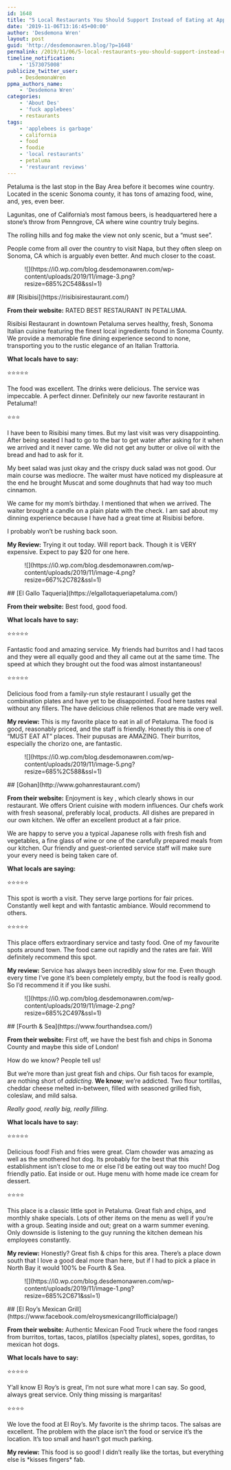 ```yaml
---
id: 1648
title: "5 Local Restaurants You Should Support Instead of Eating at Applebee's, Episode 1: Petaluma, CA"
date: '2019-11-06T13:16:45+00:00'
author: 'Desdemona Wren'
layout: post
guid: 'http://desdemonawren.blog/?p=1648'
permalink: /2019/11/06/5-local-restaurants-you-should-support-instead-of-eating-at-applebees-episode-1-petaluma-ca/
timeline_notification:
    - '1573075008'
publicize_twitter_user:
    - DesdemonaWren
ppma_authors_name:
    - 'Desdemona Wren'
categories:
    - 'About Des'
    - 'fuck applebees'
    - restaurants
tags:
    - 'applebees is garbage'
    - california
    - food
    - foodie
    - 'local restaurants'
    - petaluma
    - 'restaurant reviews'
---
```


Petaluma is the last stop in the Bay Area before it becomes wine country. Located in the scenic Sonoma county, it has tons of amazing food, wine, and, yes, even beer.

Lagunitas, one of California’s most famous beers, is headquartered here a stone’s throw from Penngrove, CA where wine country truly begins.

The rolling hills and fog make the view not only scenic, but a “must see”.

People come from all over the country to visit Napa, but they often sleep on Sonoma, CA which is arguably even better. And much closer to the coast.

<figure class="wp-block-image size-large">![](https://i0.wp.com/blog.desdemonawren.com/wp-content/uploads/2019/11/image-3.png?resize=685%2C548&ssl=1)</figure>## [Risibisi](https://risibisirestaurant.com/)

**From their website:** RATED BEST RESTAURANT IN PETALUMA.

Risibisi Restaurant in downtown Petaluma serves healthy, fresh, Sonoma Italian cuisine featuring the finest local ingredients found in Sonoma County. We provide a memorable fine dining experience second to none, transporting you to the rustic elegance of an Italian Trattoria.

**What locals have to say:**

 ⭐⭐⭐⭐⭐

The food was excellent. The drinks were delicious. The service was impeccable. A perfect dinner. Definitely our new favorite restaurant in Petaluma!!

 ⭐⭐⭐

I have been to Risibisi many times. But my last visit was very disappointing. After being seated I had to go to the bar to get water after asking for it when we arrived and it never came. We did not get any butter or olive oil with the bread and had to ask for it.

My beet salad was just okay and the crispy duck salad was not good. Our main course was mediocre. The waiter must have noticed my displeasure at the end he brought Muscat and some doughnuts that had way too much cinnamon.

We came for my mom’s birthday. I mentioned that when we arrived. The waiter brought a candle on a plain plate with the check. I am sad about my dinning experience because I have had a great time at Risibisi before.

I probably won’t be rushing back soon.

**My Review:** Trying it out today. Will report back. Though it is VERY expensive. Expect to pay $20 for one here.

<div class="wp-block-image"><figure class="aligncenter size-large">![](https://i0.wp.com/blog.desdemonawren.com/wp-content/uploads/2019/11/image-4.png?resize=667%2C782&ssl=1)</figure></div>## [El Gallo Taqueria](https://elgallotaqueriapetaluma.com/)

**From their website:** Best food, good food.

**What locals have to say:**

 ⭐⭐⭐⭐⭐

Fantastic food and amazing service. My friends had burritos and I had tacos and they were all equally good and they all came out at the same time. The speed at which they brought out the food was almost instantaneous!

 ⭐⭐⭐⭐⭐

Delicious food from a family-run style restaurant I usually get the combination plates and have yet to be disappointed. Food here tastes real without any fillers. The have delicious chile rellenos that are made very well.

**My review:** This is my favorite place to eat in all of Petaluma. The food is good, reasonably priced, and the staff is friendly. Honestly this is one of “MUST EAT AT” places. Their pupusas are AMAZING. Their burritos, especially the chorizo one, are fantastic.

<div class="wp-block-image"><figure class="aligncenter size-large">![](https://i0.wp.com/blog.desdemonawren.com/wp-content/uploads/2019/11/image-5.png?resize=685%2C588&ssl=1)</figure></div>## [Gohan](http://www.gohanrestaurant.com/)

**From their website:** Enjoyment is key , which clearly shows in our restaurant. We offers Orient cuisine with modern influences. Our chefs work with fresh seasonal, preferably local, products. All dishes are prepared in our own kitchen. We offer an excellent product at a fair price.

We are happy to serve you a typical Japanese rolls with fresh fish and vegetables, a fine glass of wine or one of the carefully prepared meals from our kitchen. Our friendly and guest-oriented service staff will make sure your every need is being taken care of.

**What locals are saying:**

⭐⭐⭐⭐⭐

This spot is worth a visit. They serve large portions for fair prices. Constantly well kept and with fantastic ambiance. Would recommend to others.

 ⭐⭐⭐⭐⭐

This place offers extraordinary service and tasty food. One of my favourite spots around town. The food came out rapidly and the rates are fair. Will definitely recommend this spot.

**My review:** Service has always been incredibly slow for me. Even though every time I’ve gone it’s been completely empty, but the food is really good. So I’d recommend it if you like sushi.

<figure class="wp-block-image size-large">![](https://i0.wp.com/blog.desdemonawren.com/wp-content/uploads/2019/11/image-2.png?resize=685%2C497&ssl=1)</figure>## [Fourth &amp; Sea](https://www.fourthandsea.com/)

**From their website:** First off, we have the best fish and chips in Sonoma County and maybe this side of London!

How do we know? People tell us!

But we’re more than just great fish and chips. Our fish tacos for example, are nothing short of *addicting*. **We know**; we’re addicted. Two flour tortillas, cheddar cheese melted in-between, filled with seasoned grilled fish, coleslaw, and mild salsa.

*Really good, really big, really filling.*

**What locals have to say:**

⭐⭐⭐⭐⭐

Delicious food! Fish and fries were great. Clam chowder was amazing as well as the smothered hot dog. Its probably for the best that this establishment isn’t close to me or else I’d be eating out way too much! Dog friendly patio. Eat inside or out. Huge menu with home made ice cream for dessert.

 ⭐⭐⭐⭐

This place is a classic little spot in Petaluma. Great fish and chips, and monthly shake specials. Lots of other items on the menu as well if you’re with a group. Seating inside and out; great on a warm summer evening. Only downside is listening to the guy running the kitchen demean his employees constantly.

**My review:** Honestly? Great fish &amp; chips for this area. There’s a place down south that I love a good deal more than here, but if I had to pick a place in North Bay it would 100% be Fourth &amp; Sea.

<figure class="wp-block-image size-large">![](https://i0.wp.com/blog.desdemonawren.com/wp-content/uploads/2019/11/image-1.png?resize=685%2C671&ssl=1)</figure>## [El Roy’s Mexican Grill](https://www.facebook.com/elroysmexicangrillofficialpage/)

**From their website:** Authentic Mexican Food Truck where the food ranges from burritos, tortas, tacos, platillos (specialty plates), sopes, gorditas, to mexican hot dogs.

**What locals have to say:**

 ⭐⭐⭐⭐⭐

Y’all know El Roy’s is great, I’m not sure what more I can say. So good, always great service. Only thing missing is margaritas!

⭐⭐⭐⭐

We love the food at El Roy’s. My favorite is the shrimp tacos. The salsas are excellent. The problem with the place isn’t the food or service it’s the location. It’s too small and hasn’t got much parking.

**My review:** This food is so good! I didn’t really like the tortas, but everything else is \*kisses fingers\* fab.